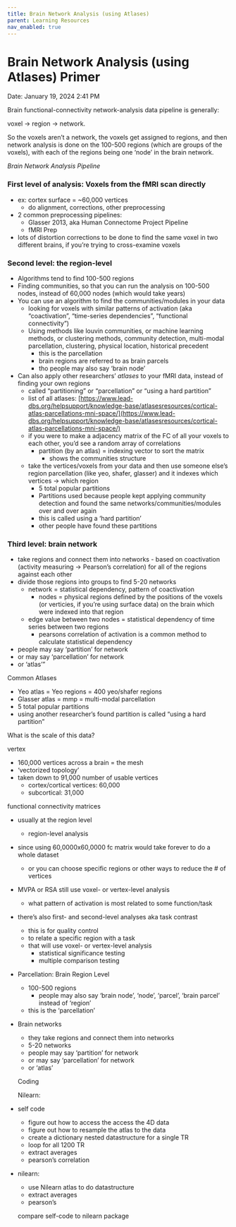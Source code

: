 ```yaml
---
title: Brain Network Analysis (using Atlases)
parent: Learning Resources
nav_enabled: true 
---
```


# Brain Network Analysis (using Atlases) Primer

Date: January 19, 2024 2:41 PM

Brain functional-connectivity network-analysis data pipeline is generally: 

voxel → region → network. 

So the voxels aren’t a network, the voxels get assigned to regions, and then network analysis is done on the 100-500 regions (which are groups of the voxels), with each of the regions being one ‘node’ in the brain network. 

*Brain Network Analysis Pipeline*

### First level of analysis: Voxels from the fMRI scan directly

- ex: cortex surface = ~60,000 vertices
    - do alignment, corrections, other preprocessing
- 2 common preprocessing pipelines:
    - Glasser 2013, aka Human Connectome Project Pipeline
    - fMRI Prep
- lots of distortion corrections to be done to find the same voxel in two different brains, if you’re trying to cross-examine voxels

### **Second level: the region-level**

- Algorithms tend to find 100-500 regions
- Finding communities, so that you can run the analysis on 100-500 nodes, instead of 60,000 nodes (which would take years)
- You can use an algorithm to find the communities/modules in your data
    - looking for voxels with similar patterns of activation (aka “coactivation”, “time-series dependencies”, “functional connectivity”)
    - Using methods like louvin communities, or machine learning methods, or clustering methods, community detection, multi-modal parcellation, clustering, physical location, historical precedent
        - this is the parcellation
        - brain regions are referred to as brain parcels
        - tho people may also say ‘brain node’
- Can also apply other researchers’ *atlases* to your fMRI data, instead of finding your own regions
    - called “partitioning” or “parcellation” or “using a hard partition”
    - list of all atlases: [https://www.lead-dbs.org/helpsupport/knowledge-base/atlasesresources/cortical-atlas-parcellations-mni-space/](https://www.lead-dbs.org/helpsupport/knowledge-base/atlasesresources/cortical-atlas-parcellations-mni-space/)
    - if you were to make a adjacency matrix of the FC of all your voxels to each other, you’d see a random array of correlations
        - partition (by an atlas) = indexing vector to sort the matrix
            - shows the communities structure
    - take the vertices/voxels from your data and then use someone else’s region parcellation (like yeo, shafer, glasser) and it indexes which vertices → which region
        - 5 total popular partitions
        - Partitions used because people kept applying community detection and found the same networks/communities/modules over and over again
        - this is called using a ‘hard partition’
        - other people have found these partitions

### Third level: brain network

- take regions and connect them into networks - based on coactivation (activity measuring -> Pearson’s correlation) for all of the regions against each other
- divide those regions into groups to find 5-20 networks
    - network = statistical dependency, pattern of coactivation
        - nodes = physical regions defined by the positions of the voxels (or verticies, if you’re using surface data) on the brain which were indexed into that region
    - edge value between two nodes = statistical dependency of time series between two regions
        - pearsons correlation of activation is a common method to calculate statistical dependency
- people may say ‘partition’ for network
- or may say ‘parcellation’ for network
- or ‘atlas’”

Common Atlases

- Yeo atlas = Yeo regions = 400 yeo/shafer regions
- Glasser atlas = mmp = multi-modal parcellation
- 5 total popular partitions
- using another researcher’s found partition is called “using a hard partition”

What is the scale of this data?

vertex

- 160,000 vertices across a brain = the mesh
- ‘vectorized topology’
- taken down to 91,000 number of usable vertices
    - cortex/cortical vertices: 60,000
    - subcortical: 31,000

functional connectivity matrices

- usually at the region level
    - region-level analysis
- since using 60,0000x60,0000 fc matrix would take forever to do a whole dataset
    - or you can choose specific regions or other ways to reduce the # of vertices
- MVPA or RSA still use voxel- or vertex-level analysis
    - what pattern of activation is most related to some function/task
- there’s also first- and second-level analyses aka task contrast
    - this is for quality control
    - to relate a specific region with a task
    - that will use voxel- or vertex-level analysis
        - statistical significance testing
        - multiple comparison testing

- Parcellation: Brain Region Level
    - 100-500 regions
        - people may also say ‘brain node’, ‘node’, ‘parcel’, ‘brain parcel’ instead of ‘region’
    - this is the ‘parcellation’

- Brain networks
    - they take regions and connect them into networks
    - 5-20 networks
    - people may say ‘partition’ for network
    - or may say ‘parcellation’ for network
    - or ‘atlas’
    
    Coding 
    
    Nilearn:
    

- self code
    - figure out how to access the access the 4D data
    - figure out how to resample the atlas to the data
    - create a dictionary nested datastructure for a single TR
    - loop for all 1200 TR
    - extract averages
    - pearson’s correlation
- nilearn:
    - use Nilearn atlas to do datastructure
    - extract averages
    - pearson’s
    
    compare self-code to nilearn package